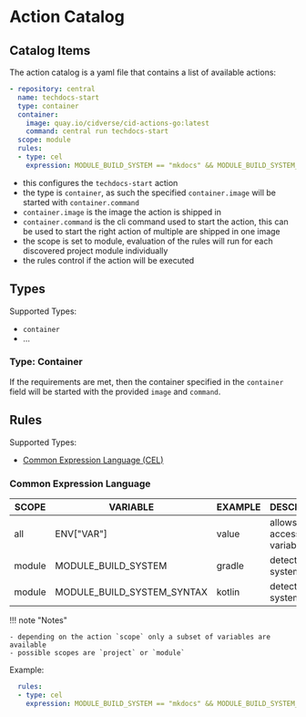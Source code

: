 # Action Catalog

## Catalog Items

The action catalog is a yaml file that contains a list of available actions:

``` yaml
- repository: central
  name: techdocs-start
  type: container
  container:
    image: quay.io/cidverse/cid-actions-go:latest
    command: central run techdocs-start
  scope: module
  rules:
  - type: cel
    expression: MODULE_BUILD_SYSTEM == "mkdocs" && MODULE_BUILD_SYSTEM_SYNTAX == "mkdocs-techdocs"
```

- this configures the `techdocs-start` action
- the type is `container`, as such the specified `container.image` will be started with `container.command`
- `container.image` is the image the action is shipped in
- `container.command` is the cli command used to start the action, this can be used to start the right action of multiple are shipped in one image
- the scope is set to module, evaluation of the rules will run for each discovered project module individually
- the rules control if the action will be executed

## Types

Supported Types:

- `container`
- ...

### Type: Container

If the requirements are met, then the container specified in the `container` field will be started with the provided `image` and `command`.


## Rules

Supported Types:

- [Common Expression Language (CEL)](https://github.com/google/cel-spec)

### Common Expression Language

| SCOPE  | VARIABLE                   | EXAMPLE | DESCRIPTION                    |
|--------|----------------------------|---------|--------------------------------|
| all    | ENV["VAR"]                 | value   | allows to access env variables |
| module | MODULE_BUILD_SYSTEM        | gradle  | detected build system          |
| module | MODULE_BUILD_SYSTEM_SYNTAX | kotlin  | detected build system syntax   |

!!! note "Notes"

    - depending on the action `scope` only a subset of variables are available
    - possible scopes are `project` or `module`

Example:

``` yaml
  rules:
  - type: cel
    expression: MODULE_BUILD_SYSTEM == "mkdocs" && MODULE_BUILD_SYSTEM_SYNTAX == "mkdocs-techdocs"
```

